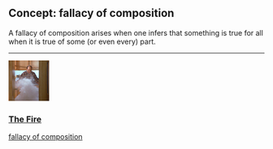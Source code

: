 ## Concept: fallacy of composition

A fallacy of composition arises when one infers that something is true for all when it is true of some (or even every) part.

<hr>
<div class="clip-listing">
<img src="media/icons/fire.jpg" alt="The Fire icon">

### [The Fire](../clip/51/)

[fallacy of composition](/concept/fallacy-of-composition/)
</div>

